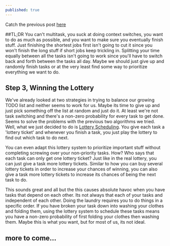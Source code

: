```yaml
---
published: true
---
```



Catch the previous post [here](http://kfang.github.io/Scheduling-Humans-And-Processors-%28Part-1%29/)

##TL;DR
You can't multitask, you suck at doing context switches, you want to do as much as possible, and you want to make sure you eventually finish stuff.  Just finishing the shortest jobs first isn't going to cut it since you won't finish the long stuff if short jobs keep trickling in.  Splitting your time equally between all the tasks isn't going to work since you'll have to switch back and forth between the tasks all day. Maybe we should just give up and randomly finish tasks or at the very least find some way to prioritize everything we want to do.

## Step 3, Winning the Lottery
We've already looked at two strategies in trying to balance our growing TODO list and neither seems to work for us.  Maybe its time to give up and just pick something off the list at random and just do it.  At least we're not task switching and there's a non-zero probability for every task to get done. Seems to solve the problems with the previous two algorithms we tried.  Well, what we just decided to do is [Lottery Scheduling](http://en.wikipedia.org/wiki/Lottery_scheduling). You give each task a 'lottery ticket' and whenever you finish a task, you just play the lottery to find out which task to do next. 

You can even adapt this lottery system to prioritize important stuff without completing screwing over your non-priority tasks. How? Who says that each task can only get one lottery ticket?  Just like in the real lottery, you can just give a task more lottery tickets. Similar to how you can buy several lottery tickets in order to increase your chances of winning, you can also give a task more lottery tickets to increase its chances of being the next task to do.

This sounds great and all but the this causes absolute havoc when you have tasks that depend on each other.  Its not always that each of your tasks and independent of each other.  Doing the laundry requires you to do things in a specific order. If you have broken your task down into washing your clothes and folding them, using the lottery system to schedule these tasks means you have a non-zero probability of first folding your clothes then washing them. Maybe this is what you want, but for most of us, its not ideal.

## more to come...

